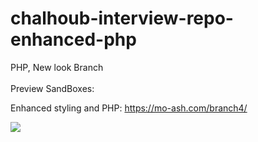 # chalhoub-interview-repo-enhanced-php


PHP, New look Branch
<br /><br />
Preview SandBoxes:

Enhanced styling and PHP: https://mo-ash.com/branch4/


<img src="https://i.imgur.com/WnO4ahh.jpg" />
